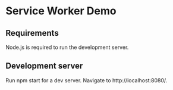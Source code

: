 # Service Worker Demo

## Requirements
Node.js is required to run the development server.

## Development server

Run npm start for a dev server. Navigate to http://localhost:8080/.
